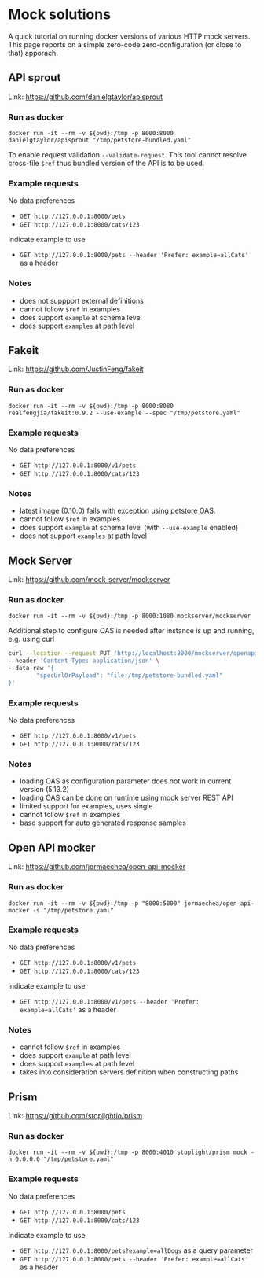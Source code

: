# Mock solutions

A quick tutorial on running docker versions of various HTTP mock servers.
This page reports on a simple zero-code zero-configuration (or close to that) apporach.

## API sprout

Link: https://github.com/danielgtaylor/apisprout

### Run as docker

```
docker run -it --rm -v ${pwd}:/tmp -p 8000:8000 danielgtaylor/apisprout "/tmp/petstore-bundled.yaml"
```

To enable request validation `--validate-request`.
This tool cannot resolve cross-file `$ref` thus bundled version of the API is to be used.

### Example requests

No data preferences

- `GET http://127.0.0.1:8000/pets`
- `GET http://127.0.0.1:8000/cats/123`

Indicate example to use

- `GET http://127.0.0.1:8000/pets --header 'Prefer: example=allCats'` as a header

### Notes

- does not suppport external definitions
- cannot follow `$ref` in examples
- does support `example` at schema level
- does support `examples` at path level

## Fakeit

Link: https://github.com/JustinFeng/fakeit

### Run as docker

```
docker run -it --rm -v ${pwd}:/tmp -p 8000:8080 realfengjia/fakeit:0.9.2 --use-example --spec "/tmp/petstore.yaml"
```

### Example requests

No data preferences

- `GET http://127.0.0.1:8000/v1/pets`
- `GET http://127.0.0.1:8000/cats/123`

### Notes

- latest image (0.10.0) fails with exception using petstore OAS.
- cannot follow `$ref` in examples
- does support `example` at schema level (with `--use-example` enabled)
- does not support `examples` at path level

## Mock Server

Link: https://github.com/mock-server/mockserver

### Run as docker

```
docker run -it --rm -v ${pwd}:/tmp -p 8000:1080 mockserver/mockserver
```

Additional step to configure OAS is needed after instance is up and running, e.g. using curl

```bash
curl --location --request PUT 'http://localhost:8000/mockserver/openapi' \
--header 'Content-Type: application/json' \
--data-raw '{
        "specUrlOrPayload": "file:/tmp/petstore-bundled.yaml"
}'
```

### Example requests

No data preferences

- `GET http://127.0.0.1:8000/v1/pets`
- `GET http://127.0.0.1:8000/cats/123`

### Notes

- loading OAS as configuration parameter does not work in current version (5.13.2)
- loading OAS can be done on runtime using mock server REST API
- limited support for examples, uses single
- cannot follow `$ref` in examples
- base support for auto generated response samples

## Open API mocker

Link: https://github.com/jormaechea/open-api-mocker

### Run as docker

```
docker run -it --rm -v ${pwd}:/tmp -p "8000:5000" jormaechea/open-api-mocker -s "/tmp/petstore.yaml"
```

### Example requests

No data preferences

- `GET http://127.0.0.1:8000/v1/pets`
- `GET http://127.0.0.1:8000/cats/123`

Indicate example to use

- `GET http://127.0.0.1:8000/v1/pets --header 'Prefer: example=allCats'` as a header

### Notes

- cannot follow `$ref` in examples
- does support `example` at path level
- does support `examples` at path level
- takes into consideration servers definition when constructing paths

## Prism

Link: https://github.com/stoplightio/prism

### Run as docker

```
docker run -it --rm -v ${pwd}:/tmp -p 8000:4010 stoplight/prism mock -h 0.0.0.0 "/tmp/petstore.yaml"
```

### Example requests

No data preferences

- `GET http://127.0.0.1:8000/pets`
- `GET http://127.0.0.1:8000/cats/123`

Indicate example to use

- `GET http://127.0.0.1:8000/pets?example=allDogs` as a query parameter
- `GET http://127.0.0.1:8000/pets --header 'Prefer: example=allCats'` as a header
